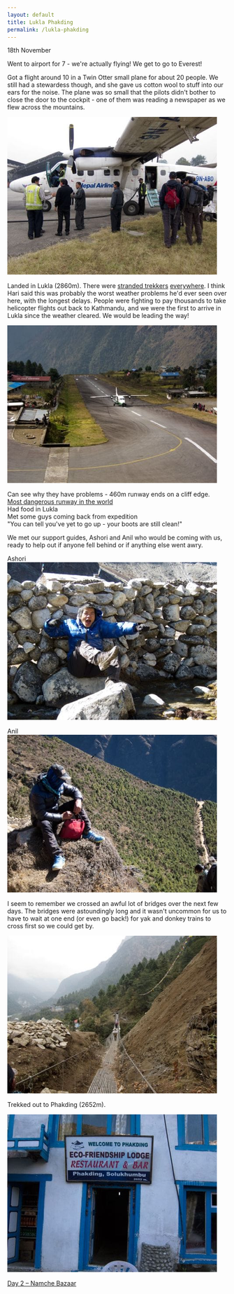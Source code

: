 ```yaml
---
layout: default
title: Lukla Phakding
permalink: /lukla-phakding
---
```


18th November

Went to airport for 7 - we're actually flying! We get to go to Everest!

Got a flight around 10 in a Twin Otter small plane for about 20 people. We still had a stewardess though, and she gave us cotton wool to stuff into our ears for the noise. The plane was so small that the pilots didn't bother to close the door to the cockpit - one of them was reading a newspaper as we flew across the mountains.

![](assets/optimised/twinotter.jpg "Twin Otter Airplane")

Landed in Lukla (2860m). There were [stranded trekkers](https://www.reuters.com/article/uk-nepal-everest-tourists-idUKLNE7A304S20111104) [everywhere](http://edition.cnn.com/2011/11/07/world/asia/nepal-trekkers-rescue/index.html). I think Hari said this was probably the worst weather problems he'd ever seen over here, with the longest delays. People were fighting to pay thousands to take helicopter flights out back to Kathmandu, and we were the first to arrive in Lukla since the weather cleared. We would be leading the way!

![](assets/optimised/lukla.jpg "Lukla Airport")

Can see why they have problems - 460m runway ends on a cliff edge.<br />
[Most dangerous runway in the world](http://en.wikipedia.org/wiki/Tenzing-Hillary_Airport)<br />
Had food in Lukla<br />
Met some guys coming back from expedition<br />
"You can tell you've yet to go up - your boots are still clean!"

We met our support guides, Ashori and Anil who would be coming with us, ready to help out if anyone fell behind or if anything else went awry.

Ashori
![](assets/optimised/ashori.jpg "Ashori")

Anil
![](assets/optimised/anil.jpg "Anil")

I seem to remember we crossed an awful lot of bridges over the next few days. The bridges were astoundingly long and it wasn't uncommon for us to have to wait at one end (or even go back!) for yak and donkey trains to cross first so we could get by.

![](assets/optimised/bridge.jpg "Bridge")

Trekked out to Phakding (2652m).

![](assets/optimised/phakding.jpg "Phakding")

[Day 2 – Namche Bazaar](namche-bazaar)
